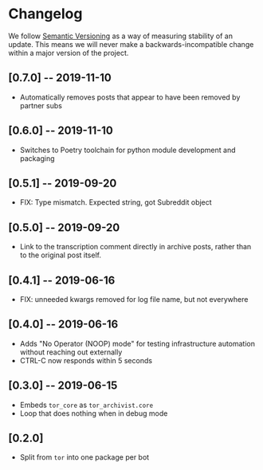 # Changelog

We follow [Semantic Versioning](http://semver.org/) as a way of measuring stability of an update. This
means we will never make a backwards-incompatible change within a major version of the project.

## [0.7.0] -- 2019-11-10

- Automatically removes posts that appear to have been removed by partner subs

## [0.6.0] -- 2019-11-10

- Switches to Poetry toolchain for python module development and packaging

## [0.5.1] -- 2019-09-20

- FIX: Type mismatch. Expected string, got Subreddit object

## [0.5.0] -- 2019-09-20

- Link to the transcription comment directly in archive posts, rather than to the original post itself.

## [0.4.1] -- 2019-06-16

- FIX: unneeded kwargs removed for log file name, but not everywhere

## [0.4.0] -- 2019-06-16

- Adds "No Operator (NOOP) mode" for testing infrastructure automation without reaching out externally
- CTRL-C now responds within 5 seconds

## [0.3.0] -- 2019-06-15

- Embeds `tor_core` as `tor_archivist.core`
- Loop that does nothing when in debug mode

## [0.2.0]

- Split from `tor` into one package per bot
